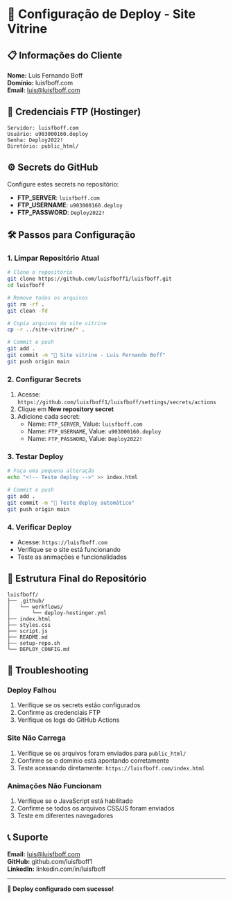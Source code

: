 # 🚀 Configuração de Deploy - Site Vitrine

## 📋 Informações do Cliente

**Nome:** Luis Fernando Boff  
**Domínio:** luisfboff.com  
**Email:** luis@luisfboff.com  

## 🔐 Credenciais FTP (Hostinger)

```
Servidor: luisfboff.com
Usuário: u903000160.deploy
Senha: Deploy2022!
Diretório: public_html/
```

## ⚙️ Secrets do GitHub

Configure estes secrets no repositório:
- **FTP_SERVER**: `luisfboff.com`
- **FTP_USERNAME**: `u903000160.deploy`
- **FTP_PASSWORD**: `Deploy2022!`

## 🛠️ Passos para Configuração

### 1. Limpar Repositório Atual

```bash
# Clone o repositório
git clone https://github.com/luisfboff1/luisfboff.git
cd luisfboff

# Remove todos os arquivos
git rm -rf .
git clean -fd

# Copia arquivos do site vitrine
cp -r ../site-vitrine/* .

# Commit e push
git add .
git commit -m "🎨 Site vitrine - Luis Fernando Boff"
git push origin main
```

### 2. Configurar Secrets

1. Acesse: `https://github.com/luisfboff1/luisfboff/settings/secrets/actions`
2. Clique em **New repository secret**
3. Adicione cada secret:
   - Name: `FTP_SERVER`, Value: `luisfboff.com`
   - Name: `FTP_USERNAME`, Value: `u903000160.deploy`
   - Name: `FTP_PASSWORD`, Value: `Deploy2022!`

### 3. Testar Deploy

```bash
# Faça uma pequena alteração
echo "<!-- Teste deploy -->" >> index.html

# Commit e push
git add .
git commit -m "🧪 Teste deploy automático"
git push origin main
```

### 4. Verificar Deploy

- Acesse: `https://luisfboff.com`
- Verifique se o site está funcionando
- Teste as animações e funcionalidades

## 📁 Estrutura Final do Repositório

```
luisfboff/
├── .github/
│   └── workflows/
│       └── deploy-hostinger.yml
├── index.html
├── styles.css
├── script.js
├── README.md
├── setup-repo.sh
└── DEPLOY_CONFIG.md
```

## 🔧 Troubleshooting

### Deploy Falhou
1. Verifique se os secrets estão configurados
2. Confirme as credenciais FTP
3. Verifique os logs do GitHub Actions

### Site Não Carrega
1. Verifique se os arquivos foram enviados para `public_html/`
2. Confirme se o domínio está apontando corretamente
3. Teste acessando diretamente: `https://luisfboff.com/index.html`

### Animações Não Funcionam
1. Verifique se o JavaScript está habilitado
2. Confirme se todos os arquivos CSS/JS foram enviados
3. Teste em diferentes navegadores

## 📞 Suporte

**Email:** luis@luisfboff.com  
**GitHub:** github.com/luisfboff1  
**LinkedIn:** linkedin.com/in/luisfboff  

---

**🚀 Deploy configurado com sucesso!**
